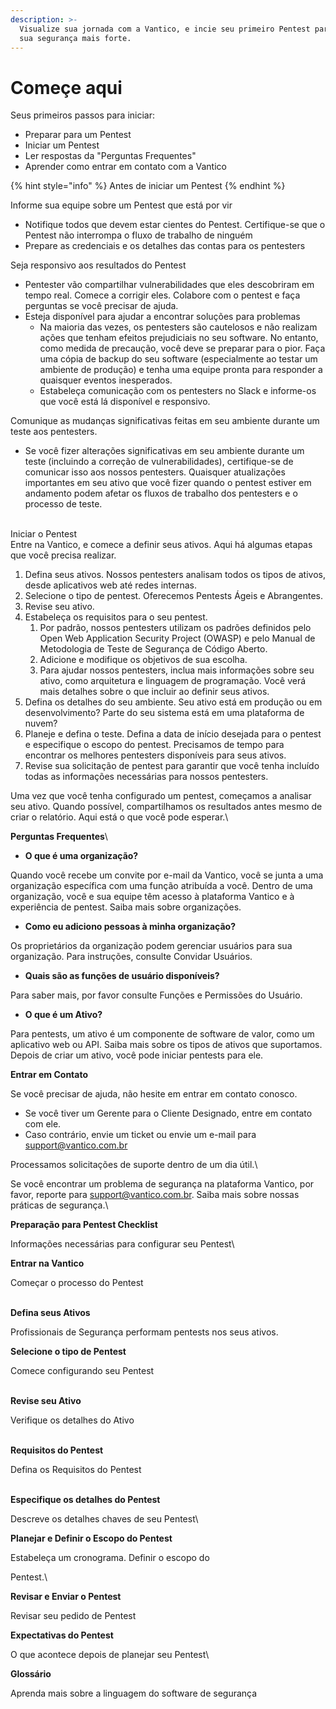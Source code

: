 ```yaml
---
description: >-
  Visualize sua jornada com a Vantico, e incie seu primeiro Pentest para tornar
  sua segurança mais forte.
---
```


# Começe aqui

Seus primeiros passos para iniciar:

* Preparar para um Pentest
* Iniciar um Pentest
* Ler respostas da "Perguntas Frequentes"
* Aprender como entrar em contato com a Vantico



{% hint style="info" %}
Antes de iniciar um Pentest
{% endhint %}

Informe sua equipe sobre um Pentest que está por vir

* Notifique todos que devem estar cientes do Pentest. Certifique-se que o Pentest não interrompa o fluxo de trabalho de ninguém
* Prepare as credenciais e os detalhes das contas para os pentesters

Seja responsivo aos resultados do Pentest

* Pentester vão compartilhar vulnerabilidades que eles descobriram em tempo real. Comece a corrigir eles. Colabore com o pentest e faça perguntas se você precisar de ajuda.
* Esteja disponível para ajudar a encontrar soluções para problemas
  * Na maioria das vezes, os pentesters são cautelosos e não realizam ações que tenham efeitos prejudiciais no seu software. No entanto, como medida de precaução, você deve se preparar para o pior. Faça uma cópia de backup do seu software (especialmente ao testar um ambiente de produção) e tenha uma equipe pronta para responder a quaisquer eventos inesperados.
  * Estabeleça comunicação com os pentesters no Slack e informe-os que você está lá disponível e responsivo.

Comunique as mudanças significativas feitas em seu ambiente durante um teste aos pentesters.

* Se você fizer alterações significativas em seu ambiente durante um teste (incluindo a correção de vulnerabilidades), certifique-se de comunicar isso aos nossos pentesters. Quaisquer atualizações importantes em seu ativo que você fizer quando o pentest estiver em andamento podem afetar os fluxos de trabalho dos pentesters e o processo de teste.

\
Iniciar o Pentest\
Entre na Vantico, e comece a definir seus ativos. Aqui há algumas etapas que você precisa realizar.

1. Defina seus ativos. Nossos pentesters analisam todos os tipos de ativos, desde aplicativos web até redes internas.
2. Selecione o tipo de pentest. Oferecemos Pentests Ágeis e Abrangentes.
3. Revise seu ativo.
4. Estabeleça os requisitos para o seu pentest.
   1. Por padrão, nossos pentesters utilizam os padrões definidos pelo Open Web Application Security Project (OWASP) e pelo Manual de Metodologia de Teste de Segurança de Código Aberto.
   2. Adicione e modifique os objetivos de sua escolha.
   3. Para ajudar nossos pentesters, inclua mais informações sobre seu ativo, como arquitetura e linguagem de programação. Você verá mais detalhes sobre o que incluir ao definir seus ativos.
5. Defina os detalhes do seu ambiente. Seu ativo está em produção ou em desenvolvimento? Parte do seu sistema está em uma plataforma de nuvem?
6. Planeje e defina o teste. Defina a data de início desejada para o pentest e especifique o escopo do pentest. Precisamos de tempo para encontrar os melhores pentesters disponíveis para seus ativos.
7. Revise sua solicitação de pentest para garantir que você tenha incluído todas as informações necessárias para nossos pentesters.

Uma vez que você tenha configurado um pentest, começamos a analisar seu ativo. Quando possível, compartilhamos os resultados antes mesmo de criar o relatório. Aqui está o que você pode esperar.\




**Perguntas Frequentes**\


* **O que é uma organização?**

Quando você recebe um convite por e-mail da Vantico, você se junta a uma organização específica com uma função atribuída a você. Dentro de uma organização, você e sua equipe têm acesso à plataforma Vantico e à experiência de pentest. Saiba mais sobre organizações.

* **Como eu adiciono pessoas à minha organização?**

Os proprietários da organização podem gerenciar usuários para sua organização. Para instruções, consulte Convidar Usuários.

* **Quais são as funções de usuário disponíveis?**

Para saber mais, por favor consulte Funções e Permissões do Usuário.

* **O que é um Ativo?**

Para pentests, um ativo é um componente de software de valor, como um aplicativo web ou API. Saiba mais sobre os tipos de ativos que suportamos. Depois de criar um ativo, você pode iniciar pentests para ele.



**Entrar em Contato**



Se você precisar de ajuda, não hesite em entrar em contato conosco.

* Se você tiver um Gerente para o Cliente Designado, entre em contato com ele.
* Caso contrário, envie um ticket ou envie um e-mail para [support@vantico.com.br](mailto:support@vantico.com.br)

Processamos solicitações de suporte dentro de um dia útil.\


Se você encontrar um problema de segurança na plataforma Vantico, por favor, reporte para [support@vantico.com.br](mailto:support@vantico.com.br). Saiba mais sobre nossas práticas de segurança.\




**Preparação para Pentest Checklist**

Informações necessárias para configurar seu Pentest\


**Entrar na Vantico**

Começar o processo do Pentest

\
**Defina seus Ativos**

Profissionais de Segurança performam pentests nos seus ativos.&#x20;



**Selecione o tipo de Pentest**

Comece configurando seu Pentest

\
**Revise seu Ativo**

Verifique os detalhes do Ativo

\
**Requisitos do Pentest**

Defina os Requisitos do Pentest

\
**Especifique os detalhes do Pentest**

Descreve os detalhes chaves de seu Pentest\


**Planejar e Definir o Escopo do Pentest**

Estabeleça um cronograma. Definir o escopo do&#x20;

Pentest.\


**Revisar e Enviar o Pentest**

Revisar seu pedido de Pentest



**Expectativas do Pentest**

O que acontece depois de planejar seu Pentest\


**Glossário**

Aprenda mais sobre a linguagem do software de segurança

